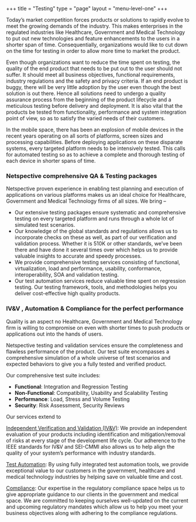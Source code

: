 +++
title = "Testing"
type = "page"
layout = "menu-level-one"
+++

Today’s market competition forces products or solutions to rapidly evolve to meet the growing demands of the industry. This makes enterprises in the regulated industries like Healthcare, Government and Medical Technology to put out new technologies and feature enhancements to the users in a shorter span of time. Consequentially, organizations would like to cut down on the time for testing in order to allow more time to market the product.

Even though organizations want to reduce the time spent on testing, the quality of the end product that needs to be put out to the user should not suffer. It should meet all business objectives, functional requirements, industry regulations and the safety and privacy criteria. If an end product is buggy, there will be very little adoption by the user even though the best solution is out there. Hence all solutions need to undergo a quality assurance process from the beginning of the product lifecycle and a meticulous testing before delivery and deployment. It is also vital that the products be tested from functionality, performance and system integration point of view, so as to satisfy the varied needs of their customers.

In the mobile space, there has been an explosion of mobile devices in the recent years operating on all sorts of platforms, screen sizes and processing capabilities. Before deploying applications on these disparate systems, every targeted platform needs to be intensively tested. This calls for automated testing so as to achieve a complete and thorough testing of each device in shorter spans of time.

### Netspective comprehensive QA & Testing packages

Netspective proven experience in enabling test planning and execution of applications on various platforms makes us an ideal choice for Healthcare, Government and Medical Technology firms of all sizes. We bring –

* Our extensive testing packages ensure systematic and comprehensive testing on every targeted platform and runs through a whole lot of simulated test scenarios.
* Our knowledge of the global standards and regulations allows us to incorporate checks on these as well, as part of our verification and validation process. Whether it is 510K or other standards, we’ve been there and have done it several times over which helps us to provide valuable insights to accurate and speedy processes.
* We provide comprehensive testing services consisting of functional, virtualization, load and performance, usability, conformance, interoperability, SOA and validation testing.
* Our test automation services reduce valuable time spent on regression testing. Our testing framework, tools, and methodologies helps you deliver cost-effective high quality products.

### IV&V , Automation & Compliance for the perfect performance

Quality is an aspect no Healthcare, Government and Medical Technology firm is willing to compromise on even with shorter times to push products or applications out into the hands of users.

Netspective testing and validation services ensure the completeness and flawless performance of the product. Our test suite encompasses a comprehensive simulation of a whole universe of test scenarios and expected behaviors to give you a fully tested and verified product.

Our comprehensive test suite includes:

* **Functional**: Integration and Regression Testing
* **Non-Functional**: Compatibility, Usability and Scalability Testing
* **Performance**: Load, Stress and Volume Testing
* **Security**: Risk Assessment, Security Reviews

Our services extend to

[Independent Verification and Validation (IV&V)](/technology-services/testing/iv-v/): We provide an independent evaluation of your products including identification and mitigation/removal of risks at every stage of the development life cycle. Our adherence to the IEEE standards for IV&V and SEI-CMMI also allows us to help align the quality of your system’s performance with industry standards.

[Test Automation](/technology-services/testing/test-automation/): By using fully integrated test automation tools, we provide exceptional value to our customers in the government, healthcare and medical technology industries by helping save on valuable time and cost.

[Compliance](/technology-services/testing/compliance/): Our expertise in the regulatory compliance space helps us to give appropriate guidance to our clients in the government and medical space. We are committed to keeping ourselves well-updated on the current and upcoming regulatory mandates which allow us to help you meet your business objectives along with adhering to the compliance regulations.